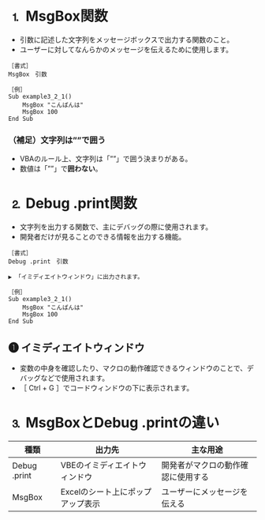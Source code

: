 # ⒈ MsgBox関数
- 引数に記述した文字列をメッセージボックスで出力する関数のこと。
- ユーザーに対してなんらかのメッセージを伝えるために使用します。

```vbnet
［書式］
MsgBox　引数

［例］
Sub example3_2_1()
	MsgBox "こんばんは"
	MsgBox 100
End Sub
```

### （補足）文字列は””で囲う
- VBAのルール上、文字列は「””」で囲う決まりがある。
- 数値は「””」で**囲わない**。

# ⒉ Debug .print関数
- 文字列を出力する関数で、主にデバッグの際に使用されます。
- 開発者だけが見ることのできる情報を出力する機能。

```vbnet
［書式］
Debug .print　引数

▶︎ 「イミディエイトウィンドウ」に出力されます。

［例］
Sub example3_2_1()
	MsgBox "こんばんは"
	MsgBox 100
End Sub
```

## ❶ イミディエイトウィンドウ
- 変数の中身を確認したり、マクロの動作確認できるウィンドウのことで、デバッグなどで使用されます。
- ［ Ctrl + G ］でコードウィンドウの下に表示されます。

# ⒊ MsgBoxとDebug .printの違い
| 種類 | 出力先 | 主な用途 |
| --- | --- | --- |
| Debug .print | VBEのイミディエイトウィンドウ | 開発者がマクロの動作確認に使用する |
| MsgBox |  Excelのシート上にポップアップ表示 | ユーザーにメッセージを伝える |
